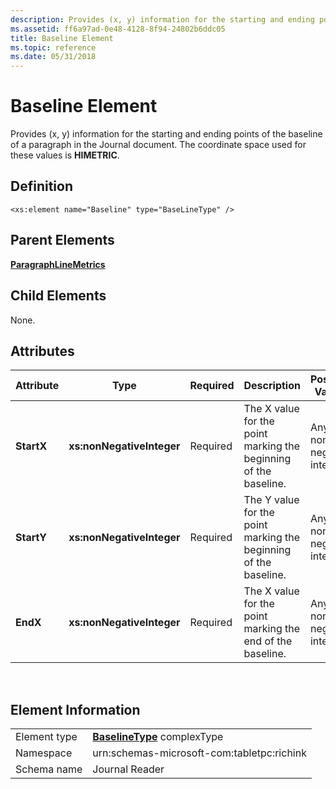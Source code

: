 ```yaml
---
description: Provides (x, y) information for the starting and ending points of the baseline of a paragraph in the Journal document. The coordinate space used for these values is HIMETRIC.
ms.assetid: ff6a97ad-0e48-4128-8f94-24802b6ddc05
title: Baseline Element
ms.topic: reference
ms.date: 05/31/2018
---
```


# Baseline Element

Provides (x, y) information for the starting and ending points of the baseline of a paragraph in the Journal document. The coordinate space used for these values is **HIMETRIC**.

## Definition

``` syntax
<xs:element name="Baseline" type="BaseLineType" />
```

## Parent Elements

[**ParagraphLineMetrics**](paragraphlinemetrics-element.md)

## Child Elements

None.

## Attributes



| Attribute  | Type                      | Required | Description                                                      | Possible Values           |
|------------|---------------------------|----------|------------------------------------------------------------------|---------------------------|
| **StartX** | **xs:nonNegativeInteger** | Required | The X value for the point marking the beginning of the baseline. | Any non-negative integer. |
| **StartY** | **xs:nonNegativeInteger** | Required | The Y value for the point marking the beginning of the baseline. | Any non-negative integer. |
| **EndX**   | **xs:nonNegativeInteger** | Required | The X value for the point marking the end of the baseline.       | Any non-negative integer. |



 

## Element Information



|              |                                                               |
|--------------|---------------------------------------------------------------|
| Element type | [**BaselineType**](baselinetype-complex-type.md) complexType |
| Namespace    | urn:schemas-microsoft-com:tabletpc:richink                    |
| Schema name  | Journal Reader                                                |



 

 

 



